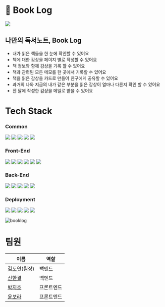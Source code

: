 # 📖 Book Log

![](https://user-images.githubusercontent.com/89366567/146297427-157c1ece-12f5-4d33-b198-d296275f7981.png)

## 나만의 독서노트, Book Log

- 내가 읽은 책들을 한 눈에 확인할 수 있어요
- 책에 대한 감상을 페이지 별로 작성할 수 있어요
- 책 정보와 함께 감상을 기록 할 수 있어요
- 책과 관련된 모든 메모를 한 곳에서 기록할 수 있어요
- 책을 읽은 감상을 카드로 만들어 친구에게 공유할 수 있어요
- 과거의 나와 지금의 내가 같은 부분을 읽은 감상이 얼마나 다른지 확인 할 수 있어요
- 전 달에 작성한 감상을 메일로 받을 수 있어요
  
  
   
# Tech Stack
### Common
<div>
  <img src="https://img.shields.io/badge/github-181717?style=for-the-badge&logo=github&logoColor=white">
  <img src="https://img.shields.io/badge/git-F05032?style=for-the-badge&logo=git&logoColor=white">
  <img src="https://img.shields.io/badge/Axios-512ad0?style=for-the-badge&logo=axios&logoColor=black">    
  <img src="https://img.shields.io/badge/javascript-F7DF1E?style=for-the-badge&logo=javascript&logoColor=black"> 
  <img src="https://img.shields.io/badge/prettier-F7B93E?style=for-the-badge&logo=prettier&logoColor=black"> 
</div>

### Front-End   
<div>
  <img src="https://img.shields.io/badge/html5-E34F26?style=for-the-badge&logo=html5&logoColor=white">
  <img src="https://img.shields.io/badge/css-1572B6?style=for-the-badge&logo=css3&logoColor=white"> 
  <img src="https://img.shields.io/badge/react-61DAFB?style=for-the-badge&logo=react&logoColor=black">
  <img src="https://img.shields.io/badge/styled%20components-DB7093?style=for-the-badge&logo=styledComponents&logoColor=white">
  <img src="https://img.shields.io/badge/React%20Router-CA4245?style=for-the-badge&logo=ReactRouter&logoColor=white">  
  <img src="https://img.shields.io/badge/Create%20React%20App-09D3AC?style=for-the-badge&logo=CreateReactApp&logoColor=white">   
</div>

### Back-End
<div>
  <img src="https://img.shields.io/badge/node.js-339933?style=for-the-badge&logo=Node.js&logoColor=white">  
  <img src="https://img.shields.io/badge/express-000000?style=for-the-badge&logo=express&logoColor=white">
  <img src="https://img.shields.io/badge/mysql-4479A1?style=for-the-badge&logo=mysql&logoColor=white">  
  <img src="https://img.shields.io/badge/JWT-000000?style=for-the-badge&logo=JSONWebTokens&logoColor=white">
  <img src="https://img.shields.io/badge/Nodemon-76D04B?style=for-the-badge&logo=Nodemon&logoColor=white">
</div>

### Deployment
<div>
  <img src="https://img.shields.io/badge/Ubuntu-E95420?style=for-the-badge&logo=Ubuntu&logoColor=white"> 
  <img src="https://img.shields.io/badge/aws-232F3E?style=for-the-badge&logo=amazonaws&logoColor=white"> 
  <img src="https://img.shields.io/badge/S3-569A31?style=for-the-badge&logo=amazonS3&logoColor=white"> 
  <img src="https://img.shields.io/badge/ec2-FF9900?style=for-the-badge&logo=amazonaws&logoColor=white"> 
  <img src="https://img.shields.io/badge/rds-FF9900?style=for-the-badge&logo=amazonaws&logoColor=white"> 
  
</div>

![booklog](https://user-images.githubusercontent.com/53068706/147174568-d20cd481-109e-4816-8840-077a428beca9.png)

# 팀원

| 이름         | 역할       |
| ------------ | ---------- |
| [김도연](https://github.com/kimdoyeonn)(팀장) | 백엔드     |
| [신한결](https://github.com/alskfl222)       | 백엔드     |
| [박지호](https://github.com/qkrwlgh123)       | 프론트엔드 |
| [윤보라](https://github.com/boraborayoon)       | 프론트엔드 |

